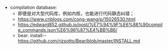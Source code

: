 - compilation database:
    - 即便是对大型代码库，例如内核，也能进行代码静态纠错；
    - https://www.cnblogs.com/cong-wang/p/15026530.html
    - https://edward852.github.io/post/%E7%94%9F%E6%88%90compile_commands.json%E6%96%87%E4%BB%B6/
    - bear: install-- https://github.com/rizsotto/Bear/blob/master/INSTALL.md